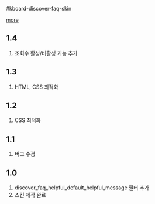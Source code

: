 


#kboard-discover-faq-skin

[more](https://www.cosmosfarm.com/wpstore/product/kboard-discover-faq-skin)


1.4
----------------------------------

  1. 조회수 활성/비활성 기능 추가

1.3
----------------------------------

  1. HTML, CSS 최적화


1.2
----------------------------------

  1. CSS 최적화


1.1
----------------------------------

  1. 버그 수정


1.0
----------------------------------

  1. discover_faq_helpful_default_helpful_message 필터 추가
  2. 스킨 제작 완료

